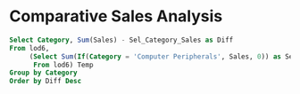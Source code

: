 # Comparative Sales Analysis

```SQL
Select Category, Sum(Sales) - Sel_Category_Sales as Diff
From lod6, 
     (Select Sum(If(Category = 'Computer Peripherals', Sales, 0)) as Sel_Category_Sales
      From lod6) Temp
Group by Category
Order by Diff Desc
```
